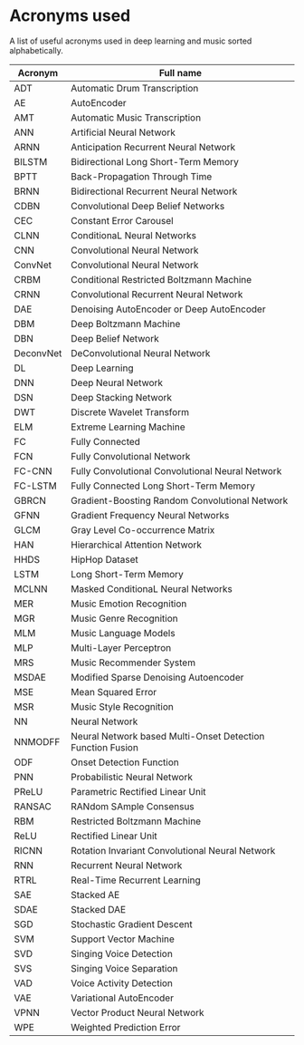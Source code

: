 # Acronyms used

A list of useful acronyms used in deep learning and music sorted alphabetically.

| Acronym | Full name | 
|--------------|-----------| 
| ADT | Automatic Drum Transcription |
| AE | AutoEncoder | 
| AMT | Automatic Music Transcription |  
| ANN | Artificial Neural Network |  
| ARNN | Anticipation Recurrent Neural Network |
| BILSTM | Bidirectional Long Short-Term Memory |
| BPTT | Back-Propagation Through Time |
| BRNN | Bidirectional Recurrent Neural Network |
| CDBN | Convolutional Deep Belief Networks |
| CEC | Constant Error Carousel |
| CLNN | ConditionaL Neural Networks |
| CNN | Convolutional Neural Network |
| ConvNet | Convolutional Neural Network |
| CRBM | Conditional Restricted Boltzmann Machine |
| CRNN | Convolutional Recurrent Neural Network | 
| DAE | Denoising AutoEncoder or Deep AutoEncoder |
| DBM | Deep Boltzmann Machine |
| DBN | Deep Belief Network |
| DeconvNet | DeConvolutional Neural Network |
| DL | Deep Learning |
| DNN | Deep Neural Network |
| DSN | Deep Stacking Network |
| DWT | Discrete Wavelet Transform |
| ELM | Extreme Learning Machine |
| FC | Fully Connected |
| FCN | Fully Convolutional Network |
| FC-CNN | Fully Convolutional Convolutional Neural Network |
| FC-LSTM | Fully Connected Long Short-Term Memory |
| GBRCN | Gradient-Boosting Random Convolutional Network |
| GFNN | Gradient Frequency Neural Networks |
| GLCM | Gray Level Co-occurrence Matrix |
| HAN | Hierarchical Attention Network |
| HHDS | HipHop Dataset |
| LSTM | Long Short-Term Memory |
| MCLNN |Masked ConditionaL Neural Networks |
| MER | Music Emotion Recognition |
| MGR | Music Genre Recognition |
| MLM | Music Language Models | 
| MLP | Multi-Layer Perceptron |
| MRS | Music Recommender System |
| MSDAE | Modified Sparse Denoising Autoencoder |
| MSE | Mean Squared Error |
| MSR | Music Style Recognition |
| NN | Neural Network |
| NNMODFF | Neural Network based Multi-Onset Detection Function Fusion |
| ODF | Onset Detection Function |
| PNN | Probabilistic Neural Network |
| PReLU | Parametric Rectified Linear Unit |
| RANSAC | RANdom SAmple Consensus |
| RBM | Restricted Boltzmann Machine |
| ReLU | Rectified Linear Unit |
| RICNN | Rotation Invariant Convolutional Neural Network |
| RNN | Recurrent Neural Network |
| RTRL | Real-Time Recurrent Learning |
| SAE | Stacked AE |
| SDAE | Stacked DAE |
| SGD | Stochastic Gradient Descent |
| SVM | Support Vector Machine |
| SVD | Singing Voice Detection |
| SVS | Singing Voice Separation |
| VAD | Voice Activity Detection |
| VAE | Variational AutoEncoder |
| VPNN | Vector Product Neural Network |
| WPE | Weighted Prediction Error |
